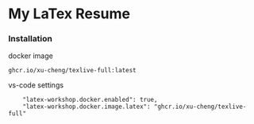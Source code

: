 # My LaTex Resume

### Installation

docker image

```
ghcr.io/xu-cheng/texlive-full:latest
```

vs-code settings

```
    "latex-workshop.docker.enabled": true,
    "latex-workshop.docker.image.latex": "ghcr.io/xu-cheng/texlive-full"
```
